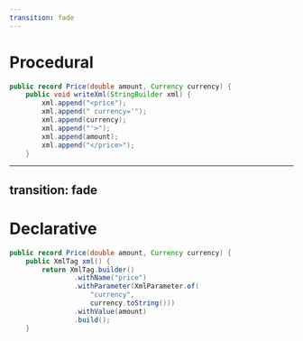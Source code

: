 ```yaml
---
transition: fade
---
```


# Procedural

```java {all|3,6,8|4-6|7|3-8}
public record Price(double amount, Currency currency) {
    public void writeXml(StringBuilder xml) {
        xml.append("<price");
        xml.append(" currency='");
        xml.append(currency);
        xml.append("'>");
        xml.append(amount);
        xml.append("</price>");
    }
```

<!--
1. Procedural
2. Create and name a tag
3. Create and name a parameter with value
4. Add a value
-->

---
transition: fade
---

# Declarative

```java {all|3|3-4|3-6|3-7|3-8}
public record Price(double amount, Currency currency) {
    public XmlTag xml() {
        return XmlTag.builder()
                .withName("price")
                .withParameter(XmlParameter.of(
                    "currency",
                    currency.toString()))
                .withValue(amount)
                .build();
    }
```
